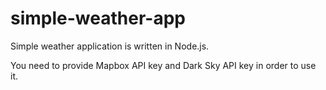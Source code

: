 # simple-weather-app
Simple weather application is written in Node.js. 

You need to provide Mapbox API key and Dark Sky API key in order to use it. 
